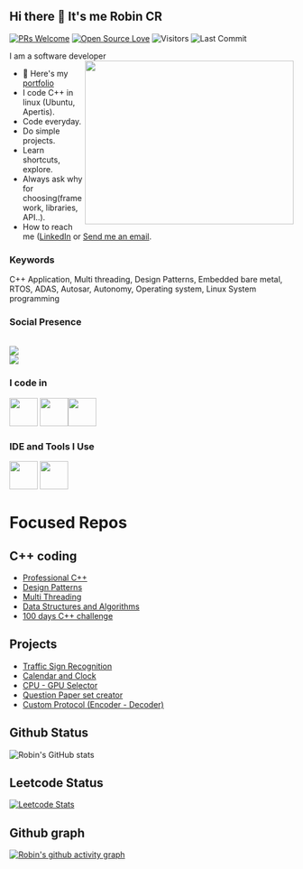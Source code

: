 ## Hi there 👋 It's me Robin CR
[![PRs Welcome](https://img.shields.io/badge/PRs-welcome-brightgreen.svg?style=flat&logo=github)](https://github.com/robin005cr)
[![Open Source Love](https://badges.frapsoft.com/os/v2/open-source.svg?v=103)](https://github.com/robin005cr)
<img alt="Visitors" src="https://komarev.com/ghpvc/?username=robin005cr&style=flat&labelColor=black&logo=github&label=PROFILE+VIEWS&color=29bf12"/>
<img alt="Last Commit" src="https://img.shields.io/github/last-commit/robin005cr/robin005cr?logo=markdown&label=LAST+UPDATE&color=29bf12&style=flat">

I am a software developer
<img align="right" width="370" height="290" src="https://i.pinimg.com/originals/47/f0/34/47f0342cec72b800463bf003eac1257e.gif">
- 🔭 Here's my [portfolio](https://robin005cr.github.io/)
- I code C++ in linux (Ubuntu, Apertis).                                          
- Code everyday.
- Do simple projects.
- Learn shortcuts, explore.
- Always ask why for choosing(framework, libraries, API..).
- How to reach me ([LinkedIn](https://www.linkedin.com/in/robin-cr/) or [Send me an email](https://mail.google.com/mail/?view=cm&to=robinchovallurraju@gmail.com).

### Keywords
C++ Application, Multi threading, Design Patterns,
Embedded bare metal, RTOS,
ADAS, Autosar, Autonomy, 
Operating system, Linux System programming

### Social Presence
 <br /> [<img src="https://img.shields.io/badge/LinkedIn-0077B5?style=for-the-badge&logo=linkedin&logoColor=white" />](https://www.linkedin.com/in/robincr/) <br/> [<img src="https://img.shields.io/badge/instagram-d62976?style=for-the-badge&logo=instagram&logoColor=white" />](https://www.instagram.com/robin_c_r/)


### I code in
<img height="50" width="50" src="https://img.icons8.com/color/48/000000/c-programming.png" /> <img height="50" width="50" src="https://img.icons8.com/color/48/000000/c-plus-plus-logo.png" /><img height="50" width="50" src="https://img.icons8.com/color/48/000000/python.png" /> 

### IDE and Tools I Use
<img height="50" width="50" src="https://img.icons8.com/color/48/000000/visual-studio-code-2019.png"/> <img height="50" width="50" src="https://img.icons8.com/color/50/000000/git.png"/> 


# Focused Repos

## C++ coding
- [Professional C++](https://github.com/Robin005cr/Professional_CPP)
- [Design Patterns](https://github.com/Robin005cr/Design_Patterns)
- [Multi Threading](https://github.com/Robin005cr/multi_threading)
- [Data Structures and Algorithms](https://github.com/Robin005cr/Data_Structures_Algorithms)
- [100 days C++ challenge](https://github.com/Robin005cr/100_days_cpp_challenge)

## Projects
- [Traffic Sign Recognition](https://github.com/Robin005cr/traffic_sign_recognition)
- [Calendar and Clock](https://github.com/Robin005cr/Calendar-and-Clock)
- [CPU - GPU Selector](https://github.com/Robin005cr/CPU-GPU_Selector)
- [Question Paper set creator](https://github.com/Robin005cr/Question_Paper_Set_Creator)
- [Custom Protocol (Encoder - Decoder)](https://github.com/Robin005cr/Custom_Protocol) 

## Github Status
![Robin's GitHub stats](https://github-readme-stats.vercel.app/api?username=robin005cr&theme=dark&show_icons=true&&hide=issues,contribs)

## Leetcode Status
[![Leetcode Stats](https://leetcard.jacoblin.cool/robinchovallurraju?ext=contest&theme=dark)](https://leetcode.com/robinchovallurraju/)

## Github graph
[![Robin's github activity graph](https://github-readme-activity-graph.vercel.app/graph?username=robin005cr&bg_color=000000&color=ffffff&line=51f565&point=ffffff&area=true&hide_border=true)](https://github.com/ashutosh00710/github-readme-activity-graph)
